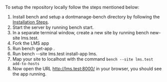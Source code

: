 To setup the repository locally follow the steps mentioned below:

1. Install bench and setup a dontmanage-bench directory by following the [Installation Steps](https://dontmanageframework.com/docs/user/en/installation).
1. Start the server by running bench start.
1. In a separate terminal window, create a new site by running bench new-site lms.test.
1. Fork the LMS app
1. Run bench get-app <url-of-your-form>.
1. Run bench --site lms.test install-app lms.
1. Map your site to localhost with the command ```bench --site lms.test add-to-hosts```
1. Now open the URL http://lms.test:8000/ in your browser, you should see the app running.
